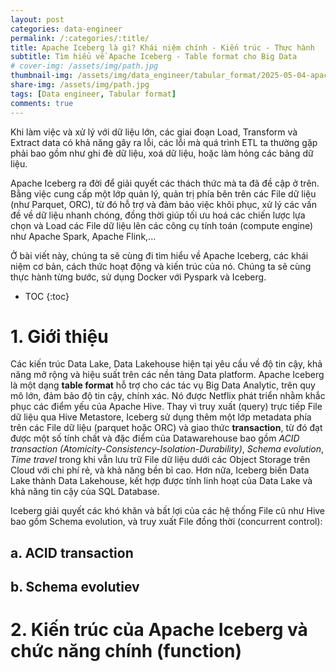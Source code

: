 ```yaml
---
layout: post
categories: data-engineer
permalink: /:categories/:title/
title: Apache Iceberg là gì? Khái niệm chính - Kiến trúc - Thực hành
subtitle: Tìm hiểu về Apache Iceberg - Table format cho Big Data
# cover-img: /assets/img/path.jpg
thumbnail-img: /assets/img/data_engineer/tabular_format/2025-05-04-apache-iceberg/thumbnail.png
share-img: /assets/img/path.jpg
tags: [Data engineer, Tabular format]
comments: true
---
```

Khi làm việc và xử lý với dữ liệu lớn, các giai đoạn Load, Transform và Extract data có khả năng gây ra lỗi, các lỗi mà quá trình ETL ta thường
gặp phải bao gồm như ghi đè dữ liệu, xoá dữ liệu, hoặc làm hỏng các bảng dữ liệu.

Apache Iceberg ra đời để giải quyết các thách thức mà ta đã đề cập ở trên. Bằng việc cung cấp một lớp quản lý, quản trị phía bên trên các 
File dữ liệu (như Parquet, ORC), từ đó hỗ trợ và đảm bảo việc khôi phục, xử lý các vấn đề về dữ liệu nhanh chóng, đồng thời giúp tối ưu hoá các 
chiến lược lựa chọn và Load các File dữ liệu lên các công cụ tính toán (compute engine) như Apache Spark, Apache Flink,...

Ở bài viết này, chúng ta sẽ cùng đi tìm hiểu về Apache Iceberg, các khái niệm cơ bản, cách thức hoạt động và kiến trúc của nó. Chúng ta sẽ 
cùng thực hành từng bước, sử dụng Docker với Pyspark và Iceberg.
* TOC
{:toc}


# 1. Giới thiệu
Các kiến trúc Data Lake, Data Lakehouse hiện tại yêu cầu về độ tin cậy, khả năng mở rộng và hiệu suất trên các nền tảng Data platform. Apache 
Iceberg là một dạng **table format** hỗ trợ cho các tác vụ Big Data Analytic, trên quy mô lớn, đảm bảo độ tin cậy, chính xác. Nó được Netflix 
phát triển nhằm khắc phục các điểm yếu của Apache Hive. Thay vì truy xuất (query) trực tiếp File dữ liệu qua Hive Metastore, Iceberg sử dụng thêm 
một lớp metadata phía trên các File dữ liệu (parquet hoặc ORC) và giao thức **transaction**, từ đó đạt được một số tính chất và đặc điểm của 
Datawarehouse bao gồm _ACID transaction (Atomicity-Consistency-Isolation-Durability)_, _Schema evolution_, _Time travel_ trong khi vẫn lưu trữ File dữ
liệu dưới các Object Storage trên Cloud với chi phí rẻ, và khả năng bền bỉ cao. Hơn nữa, Iceberg biến Data Lake thành Data Lakehouse, kết hợp 
được tính linh hoạt của Data Lake và khả năng tin cậy của SQL Database.

Iceberg giải quyết các khó khăn và bất lợi của các hệ thống File cũ như Hive bao gồm Schema evolution, và truy xuất File đồng thời (concurrent control):

## a. ACID transaction

## b. Schema evolutiev

# 2. Kiến trúc của Apache Iceberg và chức năng chính (function)



